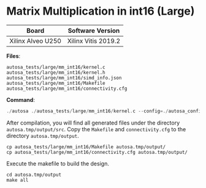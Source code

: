 # Matrix Multiplication in int16 (Large)

Board        | Software Version
-------------|-----------------
Xilinx Alveo U250 | Xilinx Vitis 2019.2

__Files__:
```
autosa_tests/large/mm_int16/kernel.c
autosa_tests/large/mm_int16/kernel.h
autosa_tests/large/mm_int16/simd_info.json
autosa_tests/large/mm_int16/Makefile
autosa_tests/large/mm_int16/connectivity.cfg
```

__Command__:
```c
./autosa ./autosa_tests/large/mm_int16/kernel.c --config=./autosa_config/autosa_config.json --target=autosa_hls_c --output-dir=./autosa.tmp/output --sa-sizes="{kernel[]->space_time[3];kernel[]->array_part[256,256,32];kernel[]->latency[16,16];kernel[]->simd[32]}" --simd-info=./autosa_tests/large/mm_int16/simd_info.json --host-serialize --data-pack-sizes="{kernel[]->data_pack[32,32,64]}"
```

After compilation, you will find all generated files under the directory `autosa.tmp/output/src`. Copy the `Makefile` and `connectivity.cfg` to the directory `autosa.tmp/output`.

```
cp autosa_tests/large/mm_int16/Makefile autosa.tmp/output/
cp autosa_tests/large/mm_int16/connectivity.cfg autosa.tmp/output/
```

Execute the makefile to build the design.

```
cd autosa.tmp/output
make all
```
